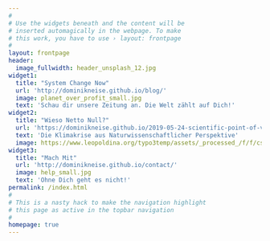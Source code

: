 ```yaml
---
#
# Use the widgets beneath and the content will be
# inserted automagically in the webpage. To make
# this work, you have to use › layout: frontpage
#
layout: frontpage
header:
  image_fullwidth: header_unsplash_12.jpg
widget1:
  title: "System Change Now"
  url: 'http://dominikneise.github.io/blog/'
  image: planet_over_profit_small.jpg
  text: 'Schau dir unsere Zeitung an. Die Welt zählt auf Dich!'
widget2:
  title: "Wieso Netto Null?"
  url: 'https://dominikneise.github.io/2019-05-24-scientific-point-of-view/'
  text: 'Die Klimakrise aus Naturwissenschaftlicher Perspektive'
  image: https://www.leopoldina.org/typo3temp/assets/_processed_/f/f/csm_2019_Klimaziele_2030_Cover_a19e9495eb.jpg
widget3:
  title: "Mach Mit"
  url: 'http://dominikneise.github.io/contact/'
  image: help_small.jpg
  text: 'Ohne Dich geht es nicht!'
permalink: /index.html
#
# This is a nasty hack to make the navigation highlight
# this page as active in the topbar navigation
#
homepage: true
---
```


